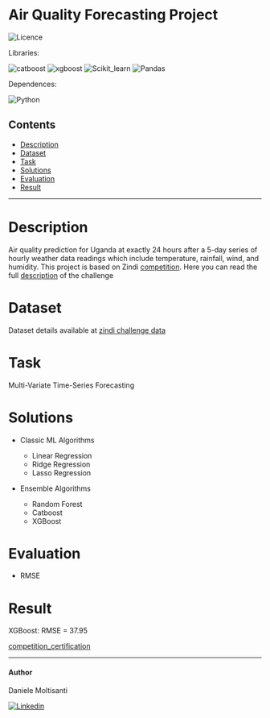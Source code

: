 # Air Quality Forecasting Project

![Licence](https://img.shields.io/badge/Licence-MIT-orange)

Libraries: 

![catboost](https://img.shields.io/badge/Catboost-brightgreen)
![xgboost](https://img.shields.io/badge/XGBoost-brightgreen)
![Scikit_learn](https://img.shields.io/badge/Scikit_Learn-brightgreen)
![Pandas](https://img.shields.io/badge/Pandas-brightgreen)

Dependences:

![Python](https://img.shields.io/badge/Python-yellow)

## Contents
- [Description](#description)
- [Dataset](#dataset)
- [Task](#task)
- [Solutions](#solutions)
- [Evaluation](#evaluation)
- [Result](#result)

------------------------

# Description
Air quality prediction for Uganda at exactly 24 hours after a 5-day series of hourly weather data readings which include temperature, rainfall, wind, and humidity.
This project is based on Zindi [competition](https://zindi.africa/competitions/airqo-ugandan-air-quality-forecast-challenge). Here you can read the full [description](https://zindi.africa/competitions/airqo-ugandan-air-quality-forecast-challenge) of the challenge

# Dataset
Dataset details available at [zindi challenge data](https://zindi.africa/competitions/airqo-ugandan-air-quality-forecast-challenge/data)

# Task
Multi-Variate Time-Series Forecasting

# Solutions
- Classic ML Algorithms
  - Linear Regression
  - Ridge Regression
  - Lasso Regression

- Ensemble Algorithms
  - Random Forest
  - Catboost
  - XGBoost

# Evaluation

- RMSE

# Result

XGBoost: RMSE = 37.95

[competition_certification](https://github.com/daniele21/AirQo-Challenge/blob/master/Certification.pdf)

------------------------


#### Author
Daniele Moltisanti

[![Linkedin](https://img.shields.io/badge/Linkedin-Daniele%20Moltisanti-blue)](https://www.linkedin.com/in/daniele-moltisanti/)
